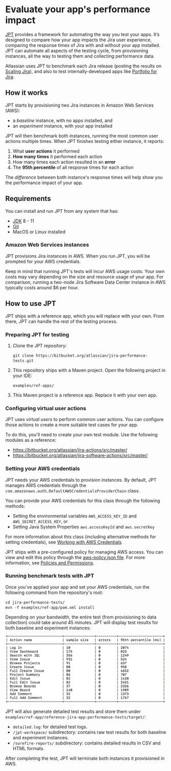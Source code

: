# Evaluate your app's performance impact

[JPT](../../README.md) provides a framework for automating the way you test your apps.
It’s designed to compare how your app impacts the Jira user experience, comparing the response times of Jira with and without your app installed.
JPT can automate all aspects of the testing cycle, from provisioning instances, all the way to testing them and collecting performance data.

Atlassian uses JPT to benchmark each Jira release (posting the results on [Scaling Jira](https://confluence.atlassian.com/enterprise/scaling-jira-867028644.html)),
and also to test internally-developed apps like [Portfolio for Jira](https://www.atlassian.com/software/jira/portfolio).

## How it works

JPT starts by provisioning two Jira instances in Amazon Web Services (AWS):

* a _baseline_ instance, with no apps installed, and
* an _experiment_ instance, with your app installed

JPT will then benchmark both instances, running the most common user actions multiple times. When JPT finishes testing either instance, it reports:

1. What **user actions** it performed
2. **How many times** it performed each action
3. How many times each action resulted in an **error**
4. The **95th percentile** of all response times for each action

The _difference_ between both instance's response times will help show you the performance impact of your app.

## Requirements

You can install and run JPT from any system that has:

* [JDK](http://openjdk.java.net/) 8 - 11
* [Git](https://git-scm.com/)
* MacOS or Linux installed

### Amazon Web Services instances

JPT provisions Jira instances in AWS.
When you run JPT, you will be prompted for your AWS credentials.

Keep in mind that running JPT's tests will incur AWS usage costs.
Your own costs may vary depending on the size and resource usage of your app.
For comparison, running a two-node Jira Software Data Center instance in AWS typically costs around $6 per hour.

## How to use JPT

JPT ships with a reference app, which you will replace with your own.
From there, JPT can handle the rest of the testing process.

### Preparing JPT for testing

1. Clone the JPT repository:

    ```
    git clone https://bitbucket.org/atlassian/jira-performance-tests.git
    ```

2. This repository ships with a Maven project. Open the following project in your IDE:


    ```
    examples/ref-apps/
    ```

3. This Maven project is a reference app. Replace it with your own app.


### Configuring virtual user actions


JPT uses _virtual users_ to perform common user actions.
You can configure those actions to create a more suitable test cases for your app.

To do this, you'll need to create your own test module.
Use the following modules as a reference:

- https://bitbucket.org/atlassian/jira-actions/src/master/
- https://bitbucket.org/atlassian/jira-software-actions/src/master/

### Setting your AWS credentials

JPT needs your AWS credentials to provision instances.
By default, JPT manages AWS credentials through the `com.amazonaws.auth.DefaultAWSCredentialsProviderChain` class.

You can provide your AWS credentials for this class through the following methods:

- Setting the environmental variables `AWS_ACCESS_KEY_ID` and `AWS_SECRET_ACCESS_KEY`, or
- Setting Java System Properties `aws.accessKeyId` and `aws.secretKey`

For more information about this class (including alternative methods for setting credentials), see [Working with AWS Credentials](https://docs.aws.amazon.com/sdk-for-java/v1/developer-guide/credentials.html).

JPT ships with a pre-configured policy for managing AWS access.
You can view and edit this policy through the [aws-policy.json file](../../aws-policy.json).
For more information, see [Policies and Permissions](https://docs.aws.amazon.com/IAM/latest/UserGuide/access_policies.html).

### Running benchmark tests with JPT

Once you've applied your app and set your AWS credentials, run the following command from the repository's root:


```
cd jira-performance-tests/
mvn -f examples/ref-app/pom.xml install
```

Depending on your bandwidth, the entire test (from provisioning to data collection) could take around 45 minutes.
JPT will display test results for both baseline and experiment instances:

![Plain text report](plain-text-report.png)

JPT will also generate detailed test results and store them under `examples/ref-app/reference-jira-app-performance-tests/target/`:

- `detailed.log`: for detailed test logs.
- `/jpt-workspace/` subdirectory: contains raw test results for both baseline and experiment instances.
- `/surefire-reports/` subdirectory: contains detailed results in CSV and HTML formats.

After completing the test, JPT will terminate both instances it provisioned in AWS.
